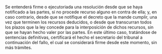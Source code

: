 Se entenderá firme o ejecutoriada una resolución desde que se haya notificado a las partes, si no procede recurso alguno en contra de ella; y, en caso contrario, desde que se notifique el decreto que la mande cumplir, una vez que terminen los recursos deducidos, o desde que transcurran todos los plazos que la ley concede para la interposición de dichos recursos, sin que se hayan hecho valer por las partes. En este último caso, tratándose de sentencias definitivas, certificará el hecho el secretario del tribunal a continuación del fallo, el cual se considerará firme desde este momento, sin más trámites.